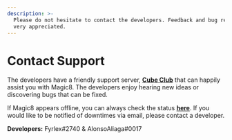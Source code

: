 ```yaml
---
description: >-
  Please do not hesitate to contact the developers. Feedback and bug reports are
  very appreciated.
---
```


# Contact Support

The developers have a friendly support server, [**Cube Club**](https://discord.gg/9jn6AFZxja) that can happily assist you with Magic8. The developers enjoy hearing new ideas or discovering bugs that can be fixed. 

If Magic8 appears offline, you can always check the status [**here**](http://status.magic8.xyz/). If you would like to be notified of downtimes via email, please contact a developer.

**Developers:** Fyrlex\#2740 & AlonsoAliaga\#0017

